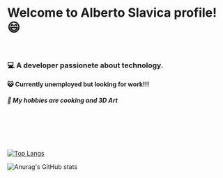 <div style="center">

# Welcome to Alberto Slavica profile! :smile:

<br>

### :computer: A developer passionete about technology.


#### :smiley_cat: Currently unemployed but looking for work!!!


##### :ramen: My hobbies are cooking and 3D Art


<br>
<br>
<br>
<br>

[![Top Langs](https://github-readme-stats.vercel.app/api/top-langs/?username=hathateth&layout=compact)](https://github.com/anuraghazra/github-readme-stats)


![Anurag's GitHub stats](https://github-readme-stats.vercel.app/api?username=hathateth&count_private=true&show_icons=true&theme=synthwave)

</div>
